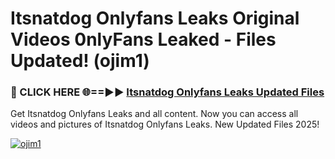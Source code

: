 # Itsnatdog Onlyfans Leaks Original Videos 0nlyFans Leaked - Files Updated! (ojim1)

<h3>🔴 CLICK HERE 🌐==►► <a href="https://tinyurl.com/4seja8ks" rel="nofollow">Itsnatdog Onlyfans Leaks Updated Files</a></h3>

Get Itsnatdog Onlyfans Leaks and all content. Now you can access all videos and pictures of Itsnatdog Onlyfans Leaks. New Updated Files 2025!

[![ojim1](https://i.imgur.com/EWjZXRe.gif)](https://tinyurl.com/4seja8ks)

